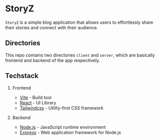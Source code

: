 # StoryZ

`StoryZ` is a simple blog application that allows users to effortlessly share their stories and connect with their audience.

## Directories

This repo contains two directories `client` and `server`, which are basically frontend and backend of the app respectively.

## Techstack

1. Frontend

   - [Vite](https://vitejs.dev) - Build tool
   - [React](https://react.dev) - UI Library
   - [Tailwindcss](https://tailwindcss.com) - Utility-first CSS framework

2. Backend

   - [Node.js](https://nodejs.org) - JavaScript runtime environment
   - [Express](https://expressjs.com) - Web application framework for Node.js
